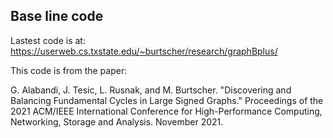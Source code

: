 ## Base line code

Lastest code is at: https://userweb.cs.txstate.edu/~burtscher/research/graphBplus/

This code is from the paper: 

G. Alabandi, J. Tesic, L. Rusnak, and M. Burtscher. "Discovering and Balancing Fundamental Cycles in Large Signed Graphs." Proceedings of the 2021 ACM/IEEE International Conference for High-Performance Computing, Networking, Storage and Analysis. November 2021.
